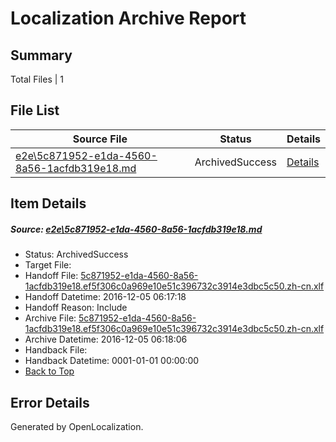 # <a name='report-top'></a> Localization Archive Report

## Summary
 Total Files | 1

## File List
 Source File | Status | Details 
 ----------- | ------ | ------- 
 [e2e\5c871952-e1da-4560-8a56-1acfdb319e18.md](https://github.com/OpenLocalizationTestOrg/ol-test0/blob/ee911817984d111ebfb1a69caeca6534f6a20ce0/e2e/5c871952-e1da-4560-8a56-1acfdb319e18.md) | ArchivedSuccess | [Details](#f72c953da46310352a2eb11ddcd4382225b2f6e04)

## Item Details
##### <a name='f72c953da46310352a2eb11ddcd4382225b2f6e04'></a> Source: [e2e\5c871952-e1da-4560-8a56-1acfdb319e18.md](https://github.com/OpenLocalizationTestOrg/ol-test0/blob/ee911817984d111ebfb1a69caeca6534f6a20ce0/e2e/5c871952-e1da-4560-8a56-1acfdb319e18.md)
* Status: ArchivedSuccess
* Target File: 
* Handoff File: [5c871952-e1da-4560-8a56-1acfdb319e18.ef5f306c0a969e10e51c396732c3914e3dbc5c50.zh-cn.xlf](https://github.com/OpenLocalizationTestOrg/ol-test0-handoff/blob/d02c51d5b01431d8b8cb784747f05207ceb989d8/ol-handoff/OpenLocalizationTestOrg/ol-test0-zhcn/shujia/ht/5c871952-e1da-4560-8a56-1acfdb319e18.ef5f306c0a969e10e51c396732c3914e3dbc5c50.zh-cn.xlf)
* Handoff Datetime: 2016-12-05 06:17:18
* Handoff Reason: Include
* Archive File: [5c871952-e1da-4560-8a56-1acfdb319e18.ef5f306c0a969e10e51c396732c3914e3dbc5c50.zh-cn.xlf](https://github.com/OpenLocalizationTestOrg/ol-test0-handoff/blob/b73087ec3fcc6ddc4d1b30e962d5bd93dbf8fc4b/ol-archive/OpenLocalizationTestOrg/ol-test0-zhcn/shujia/ht/5c871952-e1da-4560-8a56-1acfdb319e18.ef5f306c0a969e10e51c396732c3914e3dbc5c50.zh-cn.xlf)
* Archive Datetime: 2016-12-05 06:18:06
* Handback File: 
* Handback Datetime: 0001-01-01 00:00:00
* [Back to Top](#report-top)


## Error Details

Generated by OpenLocalization.
